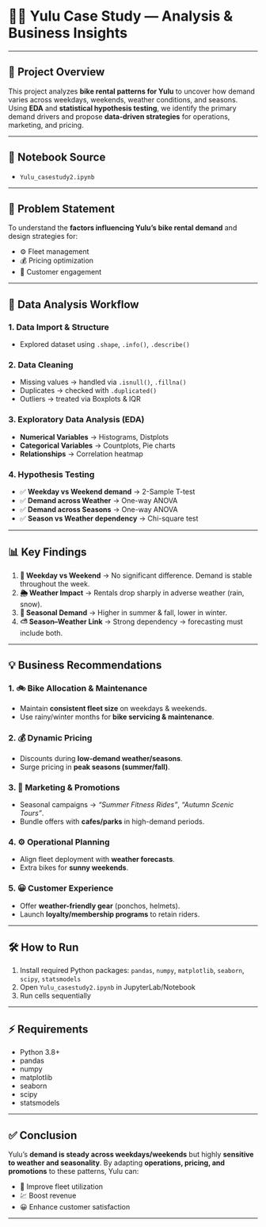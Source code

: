# 🚴‍♂️ Yulu Case Study — Analysis & Business Insights

---

## 📌 Project Overview

This project analyzes **bike rental patterns for Yulu** to uncover how demand varies across weekdays, weekends, weather conditions, and seasons. Using **EDA** and **statistical hypothesis testing**, we identify the primary demand drivers and propose **data-driven strategies** for operations, marketing, and pricing.

---

## 📂 Notebook Source

* `Yulu_casestudy2.ipynb`

---

## 🎯 Problem Statement

To understand the **factors influencing Yulu’s bike rental demand** and design strategies for:

* ⚙️ Fleet management
* 💰 Pricing optimization
* 📣 Customer engagement

---

## 🔎 Data Analysis Workflow

### 1. Data Import & Structure

* Explored dataset using `.shape`, `.info()`, `.describe()`

### 2. Data Cleaning

* Missing values → handled via `.isnull()`, `.fillna()`
* Duplicates → checked with `.duplicated()`
* Outliers → treated via Boxplots & IQR

### 3. Exploratory Data Analysis (EDA)

* **Numerical Variables** → Histograms, Distplots
* **Categorical Variables** → Countplots, Pie charts
* **Relationships** → Correlation heatmap

### 4. Hypothesis Testing

* ✅ **Weekday vs Weekend demand** → 2-Sample T-test
* ✅ **Demand across Weather** → One-way ANOVA
* ✅ **Demand across Seasons** → One-way ANOVA
* ✅ **Season vs Weather dependency** → Chi-square test

---

## 📊 Key Findings

1. **📅 Weekday vs Weekend** → No significant difference. Demand is stable throughout the week.
2. **🌦️ Weather Impact** → Rentals drop sharply in adverse weather (rain, snow).
3. **🍂 Seasonal Demand** → Higher in summer & fall, lower in winter.
4. **⛅ Season–Weather Link** → Strong dependency → forecasting must include both.

---

## 💡 Business Recommendations

### 1. 🚲 Bike Allocation & Maintenance

* Maintain **consistent fleet size** on weekdays & weekends.
* Use rainy/winter months for **bike servicing & maintenance**.

### 2. 💰 Dynamic Pricing

* Discounts during **low-demand weather/seasons**.
* Surge pricing in **peak seasons (summer/fall)**.

### 3. 📣 Marketing & Promotions

* Seasonal campaigns → *“Summer Fitness Rides”*, *“Autumn Scenic Tours”*.
* Bundle offers with **cafes/parks** in high-demand periods.

### 4. ⚙️ Operational Planning

* Align fleet deployment with **weather forecasts**.
* Extra bikes for **sunny weekends**.

### 5. 😀 Customer Experience

* Offer **weather-friendly gear** (ponchos, helmets).
* Launch **loyalty/membership programs** to retain riders.

---

## 🛠️ How to Run

1. Install required Python packages: `pandas`, `numpy`, `matplotlib`, `seaborn`, `scipy`, `statsmodels`
2. Open `Yulu_casestudy2.ipynb` in JupyterLab/Notebook
3. Run cells sequentially

---

## ⚡ Requirements

* Python 3.8+
* pandas
* numpy
* matplotlib
* seaborn
* scipy
* statsmodels

---

## ✅ Conclusion

Yulu’s **demand is steady across weekdays/weekends** but highly **sensitive to weather and seasonality**. By adapting **operations, pricing, and promotions** to these patterns, Yulu can:

* 🚴 Improve fleet utilization
* 💹 Boost revenue
* 😀 Enhance customer satisfaction

---


